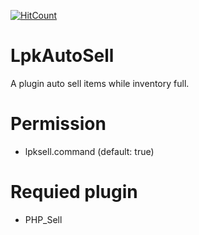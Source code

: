 [![HitCount](http://hits.dwyl.io/LamPocketVN/LpkAutoSell.svg)](http://hits.dwyl.io/LamPocketVN/LpkAutoSell)
# LpkAutoSell
A plugin auto sell items while inventory full.
# Permission
 * lpksell.command (default: true)
# Requied plugin
 * PHP_Sell
